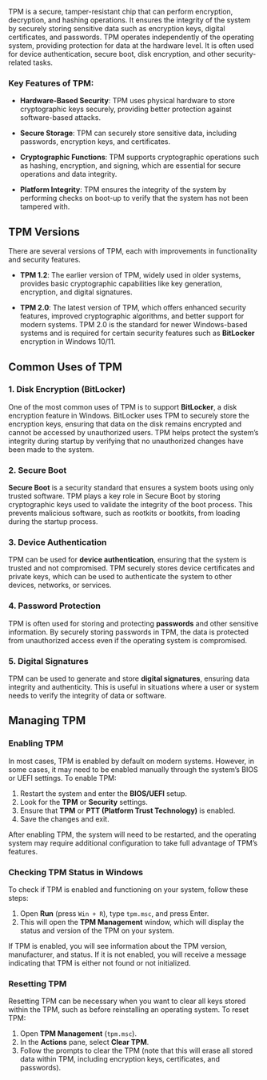 TPM is a secure, tamper-resistant chip that can perform encryption, decryption, and hashing operations. It ensures the integrity of the system by securely storing sensitive data such as encryption keys, digital certificates, and passwords. TPM operates independently of the operating system, providing protection for data at the hardware level. It is often used for device authentication, secure boot, disk encryption, and other security-related tasks.

### Key Features of TPM:

- **Hardware-Based Security**: TPM uses physical hardware to store cryptographic keys securely, providing better protection against software-based attacks.

- **Secure Storage**: TPM can securely store sensitive data, including passwords, encryption keys, and certificates.

- **Cryptographic Functions**: TPM supports cryptographic operations such as hashing, encryption, and signing, which are essential for secure operations and data integrity.

- **Platform Integrity**: TPM ensures the integrity of the system by performing checks on boot-up to verify that the system has not been tampered with.

## TPM Versions

There are several versions of TPM, each with improvements in functionality and security features.

- **TPM 1.2**: The earlier version of TPM, widely used in older systems, provides basic cryptographic capabilities like key generation, encryption, and digital signatures.

- **TPM 2.0**: The latest version of TPM, which offers enhanced security features, improved cryptographic algorithms, and better support for modern systems. TPM 2.0 is the standard for newer Windows-based systems and is required for certain security features such as **BitLocker** encryption in Windows 10/11.

## Common Uses of TPM

### 1. Disk Encryption (BitLocker)

One of the most common uses of TPM is to support **BitLocker**, a disk encryption feature in Windows. BitLocker uses TPM to securely store the encryption keys, ensuring that data on the disk remains encrypted and cannot be accessed by unauthorized users. TPM helps protect the system’s integrity during startup by verifying that no unauthorized changes have been made to the system.

### 2. Secure Boot

**Secure Boot** is a security standard that ensures a system boots using only trusted software. TPM plays a key role in Secure Boot by storing cryptographic keys used to validate the integrity of the boot process. This prevents malicious software, such as rootkits or bootkits, from loading during the startup process.

### 3. Device Authentication

TPM can be used for **device authentication**, ensuring that the system is trusted and not compromised. TPM securely stores device certificates and private keys, which can be used to authenticate the system to other devices, networks, or services.

### 4. Password Protection

TPM is often used for storing and protecting **passwords** and other sensitive information. By securely storing passwords in TPM, the data is protected from unauthorized access even if the operating system is compromised.

### 5. Digital Signatures

TPM can be used to generate and store **digital signatures**, ensuring data integrity and authenticity. This is useful in situations where a user or system needs to verify the integrity of data or software.

## Managing TPM

### Enabling TPM

In most cases, TPM is enabled by default on modern systems. However, in some cases, it may need to be enabled manually through the system’s BIOS or UEFI settings. To enable TPM:

1. Restart the system and enter the **BIOS/UEFI** setup.
2. Look for the **TPM** or **Security** settings.
3. Ensure that **TPM** or **PTT (Platform Trust Technology)** is enabled.
4. Save the changes and exit.

After enabling TPM, the system will need to be restarted, and the operating system may require additional configuration to take full advantage of TPM’s features.

### Checking TPM Status in Windows

To check if TPM is enabled and functioning on your system, follow these steps:

1. Open **Run** (press `Win + R`), type `tpm.msc`, and press Enter.
2. This will open the **TPM Management** window, which will display the status and version of the TPM on your system.

If TPM is enabled, you will see information about the TPM version, manufacturer, and status. If it is not enabled, you will receive a message indicating that TPM is either not found or not initialized.

### Resetting TPM

Resetting TPM can be necessary when you want to clear all keys stored within the TPM, such as before reinstalling an operating system. To reset TPM:

1. Open **TPM Management** (`tpm.msc`).
2. In the **Actions** pane, select **Clear TPM**.
3. Follow the prompts to clear the TPM (note that this will erase all stored data within TPM, including encryption keys, certificates, and passwords).